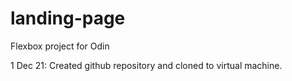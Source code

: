 # landing-page
Flexbox project for Odin

1 Dec 21: Created github repository and cloned to virtual machine.